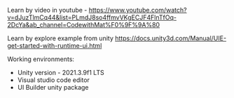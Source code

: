 Learn by video in youtube - 
https://www.youtube.com/watch?v=dJuzTlmCq44&list=PLmdJ8so4ffmvVKgECJF4FlnTfOq-2DcYa&ab_channel=CodewithMat%F0%9F%9A%80

Learn by explore example from unity
https://docs.unity3d.com/Manual/UIE-get-started-with-runtime-ui.html

Working environments:
- Unity version - 2021.3.9f1 LTS
- Visual studio code editor
- UI Builder unity package

